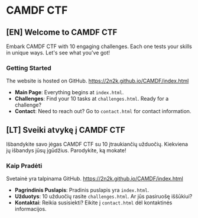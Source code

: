 # CAMDF CTF

## [EN] Welcome to CAMDF CTF
Embark CAMDF CTF with 10 engaging challenges. Each one tests your skills in unique ways. Let's see what you've got!

### Getting Started
The website is hosted on GitHub. https://2n2k.github.io/CAMDF/index.html
- **Main Page**: Everything begins at `index.html`.
- **Challenges**: Find your 10 tasks at `challenges.html`. Ready for a challenge?
- **Contact**: Need to reach out? Go to `contact.html` for contact information.

## [LT] Sveiki atvykę į CAMDF CTF
Išbandykite savo jėgas CAMDF CTF su 10 įtraukiančių užduočių. Kiekviena jų išbandys jūsų įgūdžius. Parodykite, ką mokate!

### Kaip Pradėti
Svetainė yra talpinama GitHub. https://2n2k.github.io/CAMDF/index.html
- **Pagrindinis Puslapis**: Pradinis puslapis yra `index.html`.
- **Užduotys**: 10 užduočių rasite `challenges.html`. Ar jūs pasiruošę iššūkiui?
- **Kontaktai**: Reikia susisiekti? Eikite į `contact.html` dėl kontaktinės informacijos.
